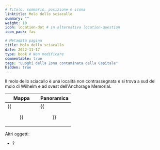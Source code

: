 ```yaml
---
# Titolo, sommario, posizione e icona
linktitle: Molo dello sciacallo
summary: ""
weight: 10
icon: location-dot # in alternativa location-question
icon_pack: fas

# Metadata pagina
title: Molo dello sciacallo
date: 2022-11-17
type: book # Non modificare
commentable: true
tags: "Luoghi della Zona contaminata della Capitale"
hidden: true
---
```




Il molo dello sciacallo è una località non contrassegnata e si trova a sud del molo di Wilhelm e ad ovest dell'Anchorage Memorial.

| Mappa                                       | Panoramica                             |
| ------------------------------------------- | -------------------------------------- |
| {{<figure src="fo3/Scavengers_dock_loc.webp">}} | {{<figure src="fo3/ScavengersDock.webp">}} |


Altri oggetti:
- ?
